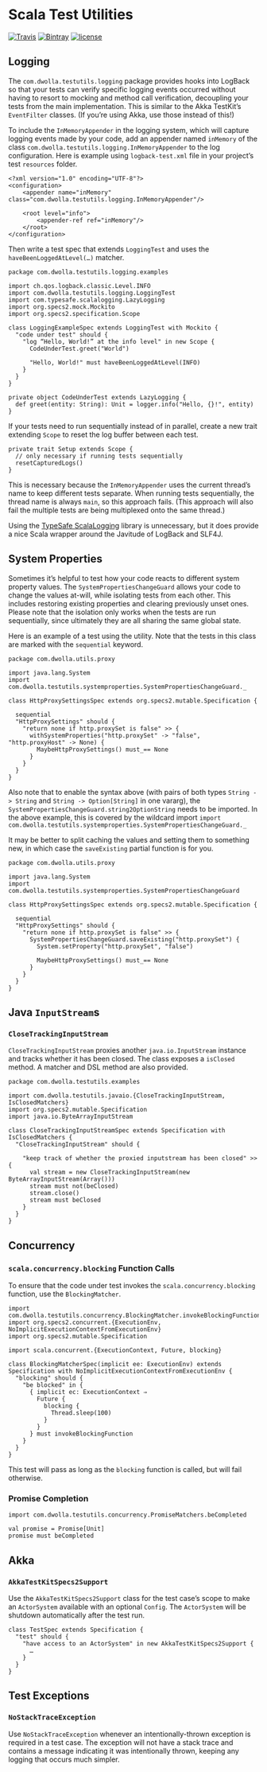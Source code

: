 # Scala Test Utilities

[![Travis](https://img.shields.io/travis/Dwolla/scala-test-utils.svg?style=flat-square)](https://travis-ci.org/Dwolla/scala-test-utils)
[![Bintray](https://img.shields.io/bintray/v/dwolla/maven/testutils.svg?style=flat-square)](https://bintray.com/dwolla/maven/testutils/view)
[![license](https://img.shields.io/github/license/Dwolla/scala-test-utils.svg?style=flat-square)]()

## Logging

The `com.dwolla.testutils.logging` package provides hooks into LogBack so that your tests can verify specific logging
events occurred without having to resort to mocking and method call verification, decoupling your tests from the 
main implementation. This is similar to the Akka TestKit’s `EventFilter` classes. (If you’re using Akka, use those
instead of this!)

To include the `InMemoryAppender` in the logging system, which will capture logging events made by your code, add an 
appender named `inMemory` of the class `com.dwolla.testutils.logging.InMemoryAppender` to the log configuration.
Here is example using `logback-test.xml` file in your project’s test `resources` folder.

    <?xml version="1.0" encoding="UTF-8"?>
    <configuration>
        <appender name="inMemory" class="com.dwolla.testutils.logging.InMemoryAppender"/>
    
        <root level="info">
            <appender-ref ref="inMemory"/>
        </root>
    </configuration>

Then write a test spec that extends `LoggingTest` and uses the `haveBeenLoggedAtLevel(…)` matcher.

    package com.dwolla.testutils.logging.examples
    
    import ch.qos.logback.classic.Level.INFO
    import com.dwolla.testutils.logging.LoggingTest
    import com.typesafe.scalalogging.LazyLogging
    import org.specs2.mock.Mockito
    import org.specs2.specification.Scope
    
    class LoggingExampleSpec extends LoggingTest with Mockito {
      "code under test" should {
        "log “Hello, World!” at the info level" in new Scope {
          CodeUnderTest.greet("World")
    
          "Hello, World!" must haveBeenLoggedAtLevel(INFO)
        }
      }
    }
    
    private object CodeUnderTest extends LazyLogging {
      def greet(entity: String): Unit = logger.info("Hello, {}!", entity)
    }

If your tests need to run sequentially instead of in parallel, create a new trait extending `Scope` to reset the log
buffer between each test.

    private trait Setup extends Scope {
      // only necessary if running tests sequentially
      resetCapturedLogs()
    }
  
This is necessary because the `InMemoryAppender` uses the current thread’s name to keep different tests separate. When
running tests sequentially, the thread name is always `main`, so this approach fails. (This approach will also fail
the multiple tests are being multiplexed onto the same thread.)

Using the [TypeSafe ScalaLogging](https://github.com/typesafehub/scala-logging) library is unnecessary, but it does
provide a nice Scala wrapper around the Javitude of LogBack and SLF4J.

## System Properties

Sometimes it’s helpful to test how your code reacts to different system property values. The `SystemPropertiesChangeGuard`
allows your code to change the values at-will, while isolating tests from each other. This includes restoring existing 
properties and clearing previously unset ones. Please note that the isolation only works when the tests are run 
sequentially, since ultimately they are all sharing the same global state.

Here is an example of a test using the utility. Note that the tests in this class are marked with the `sequential`
keyword.

    package com.dwolla.utils.proxy
    
    import java.lang.System
    import com.dwolla.testutils.systemproperties.SystemPropertiesChangeGuard._
    
    class HttpProxySettingsSpec extends org.specs2.mutable.Specification {

      sequential
      "HttpProxySettings" should {
        "return none if http.proxySet is false" >> {
          withSystemProperties("http.proxySet" -> "false", "http.proxyHost" -> None) {
            MaybeHttpProxySettings() must_== None
          }
        }
      }
    }

Also note that to enable the syntax above (with pairs of both types `String -> String` and `String -> Option[String]` in
one vararg), the `SystemPropertiesChangeGuard.string2OptionString` needs to be imported. In the above example, this is 
covered by the wildcard import `import com.dwolla.testutils.systemproperties.SystemPropertiesChangeGuard._`

It may be better to split caching the values and setting them to something new, in which case the `saveExisting` partial
function is for you.

    package com.dwolla.utils.proxy
    
    import java.lang.System
    import com.dwolla.testutils.systemproperties.SystemPropertiesChangeGuard
    
    class HttpProxySettingsSpec extends org.specs2.mutable.Specification {

      sequential
      "HttpProxySettings" should {
        "return none if http.proxySet is false" >> {
          SystemPropertiesChangeGuard.saveExisting("http.proxySet") {
            System.setProperty("http.proxySet", "false")

            MaybeHttpProxySettings() must_== None
          }
        }
      }
    }

## Java `InputStream`s

### `CloseTrackingInputStream`

`CloseTrackingInputStream` proxies another `java.io.InputStream` instance and tracks whether it has been closed. The class 
exposes a `isClosed` method. A matcher and DSL method are also provided.

    package com.dwolla.testutils.examples
    
    import com.dwolla.testutils.javaio.{CloseTrackingInputStream, IsClosedMatchers}
    import org.specs2.mutable.Specification
    import java.io.ByteArrayInputStream

    class CloseTrackingInputStreamSpec extends Specification with IsClosedMatchers {
      "CloseTrackingInputStream" should {
    
        "keep track of whether the proxied inputstream has been closed" >> {
          val stream = new CloseTrackingInputStream(new ByteArrayInputStream(Array()))
          stream must not(beClosed)
          stream.close()
          stream must beClosed
        }
      }
    }

## Concurrency

### `scala.concurrency.blocking` Function Calls

To ensure that the code under test invokes the `scala.concurrency.blocking` function, use the `BlockingMatcher`.
    
    import com.dwolla.testutils.concurrency.BlockingMatcher.invokeBlockingFunction
    import org.specs2.concurrent.{ExecutionEnv, NoImplicitExecutionContextFromExecutionEnv}
    import org.specs2.mutable.Specification
    
    import scala.concurrent.{ExecutionContext, Future, blocking}

    class BlockingMatcherSpec(implicit ee: ExecutionEnv) extends Specification with NoImplicitExecutionContextFromExecutionEnv {
      "blocking" should {
        "be blocked" in {
          { implicit ec: ExecutionContext ⇒
            Future {
              blocking {
                Thread.sleep(100)
              }
            }
          } must invokeBlockingFunction
        }
      }
    }

This test will pass as long as the `blocking` function is called, but will fail otherwise.

### Promise Completion

    import com.dwolla.testutils.concurrency.PromiseMatchers.beCompleted

    val promise = Promise[Unit]
    promise must beCompleted

## Akka

### `AkkaTestKitSpecs2Support`

Use the `AkkaTestKitSpecs2Support` class for the test case’s scope to make an `ActorSystem` available with an optional `Config`. The `ActorSystem` will be shutdown automatically after the test run.

    class TestSpec extends Specification {
      "test" should {
        "have access to an ActorSystem" in new AkkaTestKitSpecs2Support {
          …
        }
      }
    }

## Test Exceptions

### `NoStackTraceException`

Use `NoStackTraceException` whenever an intentionally-thrown exception is required in a test case. The exception will not have a stack trace and contains a message indicating it was intentionally thrown, keeping any logging that occurs much simpler.
